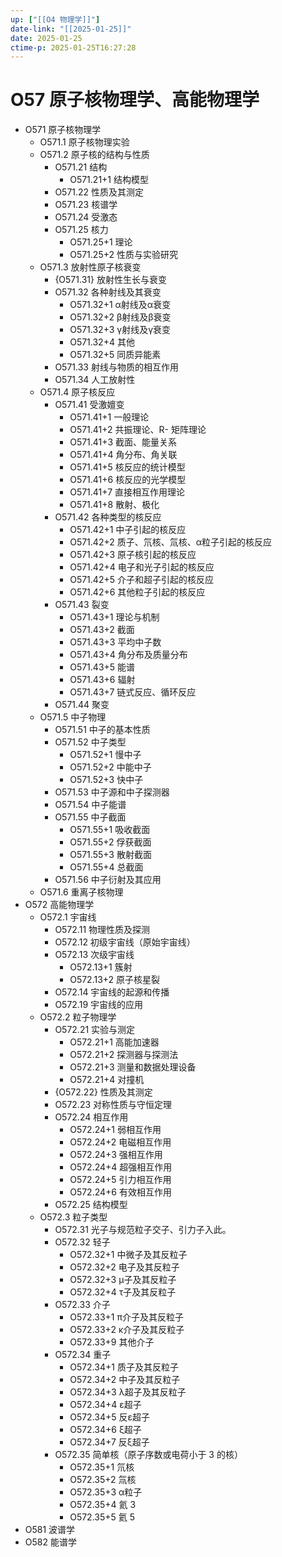 ```yaml
---
up: ["[[O4 物理学]]"]
date-link: "[[2025-01-25]]"
date: 2025-01-25
ctime-p: 2025-01-25T16:27:28
---
```


# O57 原子核物理学、高能物理学

- O571 原子核物理学
	- O571.1 原子核物理实验
	- O571.2 原子核的结构与性质
		- O571.21 结构
			- O571.21+1 结构模型
		- O571.22 性质及其测定
		- O571.23 核谱学
		- O571.24 受激态
		- O571.25 核力
			- O571.25+1 理论
			- O571.25+2 性质与实验研究
	- O571.3 放射性原子核衰变
		- {O571.31} 放射性生长与衰变
		- O571.32 各种射线及其衰变
			- O571.32+1 α射线及α衰变
			- O571.32+2 β射线及β衰变
			- O571.32+3 γ射线及γ衰变
			- O571.32+4 其他
			- O571.32+5 同质异能素
		- O571.33 射线与物质的相互作用
		- O571.34 人工放射性
	- O571.4 原子核反应
		- O571.41 受激嬗变
			- O571.41+1 一般理论
			- O571.41+2 共振理论、R- 矩阵理论
			- O571.41+3 截面、能量关系
			- O571.41+4 角分布、角关联
			- O571.41+5 核反应的统计模型
			- O571.41+6 核反应的光学模型
			- O571.41+7 直接相互作用理论
			- O571.41+8 散射、极化
		- O571.42 各种类型的核反应
			- O571.42+1 中子引起的核反应
			- O571.42+2 质子、氘核、氚核、α粒子引起的核反应
			- O571.42+3 原子核引起的核反应
			- O571.42+4 电子和光子引起的核反应
			- O571.42+5 介子和超子引起的核反应
			- O571.42+6 其他粒子引起的核反应
		- O571.43 裂变
			- O571.43+1 理论与机制
			- O571.43+2 截面
			- O571.43+3 平均中子数
			- O571.43+4 角分布及质量分布
			- O571.43+5 能谱
			- O571.43+6 辐射
			- O571.43+7 链式反应、循环反应
		- O571.44 聚变
	- O571.5 中子物理
		- O571.51 中子的基本性质
		- O571.52 中子类型
			- O571.52+1 慢中子
			- O571.52+2 中能中子
			- O571.52+3 快中子
		- O571.53 中子源和中子探测器
		- O571.54 中子能谱
		- O571.55 中子截面
			- O571.55+1 吸收截面
			- O571.55+2 俘获截面
			- O571.55+3 散射截面
			- O571.55+4 总截面
		- O571.56 中子衍射及其应用
	- O571.6 重离子核物理
- O572 高能物理学
	- O572.1 宇宙线
		- O572.11 物理性质及探测
		- O572.12 初级宇宙线（原始宇宙线）
		- O572.13 次级宇宙线
			- O572.13+1 簇射
			- O572.13+2 原子核星裂
		- O572.14 宇宙线的起源和传播
		- O572.19 宇宙线的应用
	- O572.2 粒子物理学
		- O572.21 实验与测定
			- O572.21+1 高能加速器
			- O572.21+2 探测器与探测法
			- O572.21+3 测量和数据处理设备
			- O572.21+4 对撞机
		- {O572.22} 性质及其测定
		- O572.23 对称性质与守恒定理
		- O572.24 相互作用
			- O572.24+1 弱相互作用
			- O572.24+2 电磁相互作用
			- O572.24+3 强相互作用
			- O572.24+4 超强相互作用
			- O572.24+5 引力相互作用
			- O572.24+6 有效相互作用
		- O572.25 结构模型
	- O572.3 粒子类型
		- O572.31 光子与规范粒子交子、引力子入此。
		- O572.32 轻子
			- O572.32+1 中微子及其反粒子
			- O572.32+2 电子及其反粒子
			- O572.32+3 μ子及其反粒子
			- O572.32+4 τ子及其反粒子
		- O572.33 介子
			- O572.33+1 π介子及其反粒子
			- O572.33+2 κ介子及其反粒子
			- O572.33+9 其他介子
		- O572.34 重子
			- O572.34+1 质子及其反粒子
			- O572.34+2 中子及其反粒子
			- O572.34+3 λ超子及其反粒子
			- O572.34+4 ε超子
			- O572.34+5 反ε超子
			- O572.34+6 ξ超子
			- O572.34+7 反ξ超子
		- O572.35 简单核（原子序数或电荷小于 3 的核）
			- O572.35+1 氘核
			- O572.35+2 氚核
			- O572.35+3 α粒子
			- O572.35+4 氦 3
			- O572.35+5 氦 5
- O581 波谱学
- O582 能谱学
